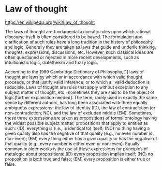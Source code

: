 # Law of thought

https://en.wikipedia.org/wiki/Law_of_thought

The laws of thought are fundamental axiomatic rules upon which rational discourse itself is often considered to be based. The formulation and clarification of such rules have a long tradition in the history of philosophy and logic. Generally they are taken as laws that guide and underlie thinking, thoughts, expressions, discussions, etc. However, such classical ideas are often questioned or rejected in more recent developments, such as intuitionistic logic, dialetheism and fuzzy logic.

According to the 1999 Cambridge Dictionary of Philosophy,[1] laws of thought are laws by which or in accordance with which valid thought proceeds, or that justify valid inference, or to which all valid deduction is reducible. Laws of thought are rules that apply without exception to any subject matter of thought, etc.; sometimes they are said to be the object of logic[further explanation needed]. The term, rarely used in exactly the same sense by different authors, has long been associated with three equally ambiguous expressions: the law of identity (ID), the law of contradiction (or non-contradiction; NC), and the law of excluded middle (EM). Sometimes, these three expressions are taken as propositions of formal ontology having the widest possible subject matter, propositions that apply to entities as such: (ID), everything is (i.e., is identical to) itself; (NC) no thing having a given quality also has the negative of that quality (e.g., no even number is non-even); (EM) every thing either has a given quality or has the negative of that quality (e.g., every number is either even or non-even). Equally common in older works is the use of these expressions for principles of metalogic about propositions: (ID) every proposition implies itself; (NC) no proposition is both true and false; (EM) every proposition is either true or false.
